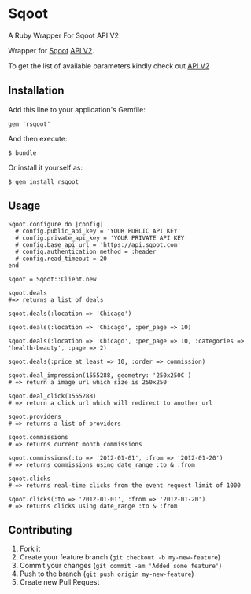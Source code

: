 Sqoot
======

A Ruby Wrapper For Sqoot API V2

Wrapper for [Sqoot](http://www.sqoot.com) [API V2](http://docs.sqoot.com/v2/overview.html).

To get the list of available parameters kindly check out [API V2](http://docs.sqoot.com/v2/overview.html)

## Installation

Add this line to your application's Gemfile:

    gem 'rsqoot'

And then execute:

    $ bundle

Or install it yourself as:

    $ gem install rsqoot

## Usage

    Sqoot.configure do |config|
      # config.public_api_key = 'YOUR PUBLIC API KEY'
      # config.private_api_key = 'YOUR PRIVATE API KEY'
      # config.base_api_url = 'https://api.sqoot.com'
      # config.authentication_method = :header
      # config.read_timeout = 20
    end

    sqoot = Sqoot::Client.new

    sqoot.deals
    #=> returns a list of deals

    sqoot.deals(:location => 'Chicago')

    sqoot.deals(:location => 'Chicago', :per_page => 10)

    sqoot.deals(:location => 'Chicago', :per_page => 10, :categories => 'health-beauty', :page => 2)

    sqoot.deals(:price_at_least => 10, :order => commission)

    sqoot.deal_impression(1555288, geometry: '250x250C')
    # => return a image url which size is 250x250

    sqoot.deal_click(1555288)
    # => return a click url which will redirect to another url

    sqoot.providers
    # => returns a list of providers

    sqoot.commissions
    # => returns current month commissions

    sqoot.commissions(:to => '2012-01-01', :from => '2012-01-20')
    # => returns commissions using date_range :to & :from

    sqoot.clicks
    # => returns real-time clicks from the event request limit of 1000

    sqoot.clicks(:to => '2012-01-01', :from => '2012-01-20')
    # => returns clicks using date_range :to & :from

## Contributing

1. Fork it
2. Create your feature branch (`git checkout -b my-new-feature`)
3. Commit your changes (`git commit -am 'Added some feature'`)
4. Push to the branch (`git push origin my-new-feature`)
5. Create new Pull Request
